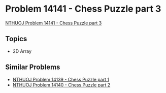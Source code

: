 # Problem 14141 - Chess Puzzle part 3
[NTHUOJ Problem 14141 - Chess Puzzle part 3](https://acm.cs.nthu.edu.tw/problem/14141/)

## Topics
- 2D Array

## Similar Problems
- [NTHUOJ Problem 14139 - Chess Puzzle part 1](https://acm.cs.nthu.edu.tw/problem/14139/)
- [NTHUOJ Problem 14140 - Chess Puzzle part 2](https://acm.cs.nthu.edu.tw/problem/14140/)
